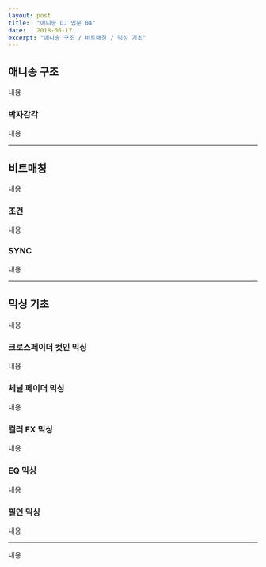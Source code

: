 ```yaml
---
layout: post
title:  "애니송 DJ 입문 04"
date:   2018-06-17
excerpt: "애니송 구조 / 비트매칭 / 믹싱 기초"
---
```


## 애니송 구조

내용

### 박자감각

내용

---

## 비트매칭

내용

### 조건

내용

### SYNC

내용

---

## 믹싱 기초

내용

### 크로스페이더 컷인 믹싱

내용

### 체널 페이더 믹싱

내용

### 컬러 FX 믹싱

내용

### EQ 믹싱

내용

### 필인 믹싱

내용

---

내용
